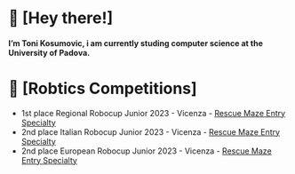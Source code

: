 # 👋 [Hey there!]

#### I’m Toni Kosumovic, i am currently studing computer science at the University of Padova.

# 🤖 [Robtics Competitions]
- 1st place Regional Robocup Junior 2023 - Vicenza - [Rescue Maze Entry Specialty](https://www.istitutovolterra.edu.it/gara-di-robotica-del-circuito-robocup-2023/)
- 2nd place Italian Robocup Junior 2023 - Vicenza - [Rescue Maze Entry Specialty](https://voitg.net/2023/04/san-dona-bottino-di-premi-per-gli-studenti-dellitis-volterra-al-robocupjunior)
- 2nd place European Robocup Junior 2023 - Vicenza - [Rescue Maze Entry Specialty](https://voitg.net/2023/06/san-dona-ragazzi-bionici-le-squadre-di-robotica-del-volterra-conquistano-il-tetto-deuropa)

